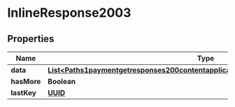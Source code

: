 # InlineResponse2003

## Properties
Name | Type | Description | Notes
------------ | ------------- | ------------- | -------------
**data** | [**List&lt;Paths1paymentgetresponses200contentapplication1jsonschemapropertiesdataitems&gt;**](Paths1paymentgetresponses200contentapplication1jsonschemapropertiesdataitems.md) |  |  [optional]
**hasMore** | **Boolean** |  |  [optional]
**lastKey** | [**UUID**](UUID.md) |  |  [optional]
